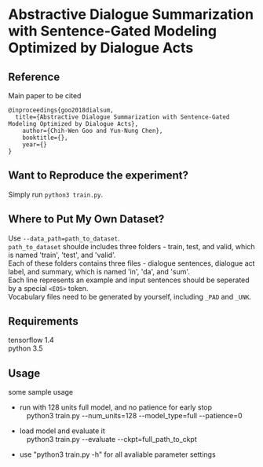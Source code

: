 # Abstractive Dialogue Summarization with Sentence-Gated Modeling Optimized by Dialogue Acts

## Reference
Main paper to be cited

```
@inproceedings{goo2018dialsum,
  title={Abstractive Dialogue Summarization with Sentence-Gated Modeling Optimized by Dialogue Acts},
    author={Chih-Wen Goo and Yun-Nung Chen},
    booktitle={},
    year={}
}
```

## Want to Reproduce the experiment?
Simply run `python3 train.py`.

## Where to Put My Own Dataset?
Use `--data_path=path_to_dataset`.<br>
`path_to_dataset` shoulde includes three folders - train, test, and valid, which is named 'train', 'test', and 'valid'. <br>
Each of these folders contains three files - dialogue sentences, dialogue act label, and summary, which is named 'in', 'da', and 'sum'. <br>
Each line represents an example and input sentences should be seperated by a special `<EOS>` token. <br>
Vocabulary files need to be generated by yourself, including `_PAD` and `_UNK`.<br>

## Requirements
tensorflow 1.4 <br>
python 3.5

## Usage
some sample usage <br>
* run with 128 units full model, and no patience for early stop <br>
&emsp;python3 train.py --num_units=128 --model_type=full --patience=0

* load model and evaluate it <br>
&emsp;python3 train.py --evaluate --ckpt=full_path_to_ckpt

* use "python3 train.py -h" for all avaliable parameter settings


